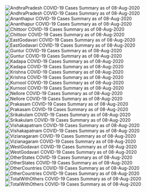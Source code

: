 <img src="https://deepuhub.github.io/COVID-19/GraphsGenerated/08-Aug-2020/AndhraPradesh_08-Aug-2020.jpg" alt="AndhraPradesh COVID-19 Cases Summary as of 08-Aug-2020">
<br>
<img src="https://deepuhub.github.io/COVID-19/GraphsGenerated/08-Aug-2020/Last24Hrs_AndhraPradesh_08-Aug-2020.jpg" alt="AndhraPradesh COVID-19 Cases Summary as of 08-Aug-2020">
<br>
<img src="https://deepuhub.github.io/COVID-19/GraphsGenerated/08-Aug-2020/Ananthapur_08-Aug-2020.jpg" alt="Ananthapur COVID-19 Cases Summary as of 08-Aug-2020">
<br>
<img src="https://deepuhub.github.io/COVID-19/GraphsGenerated/08-Aug-2020/Last24Hrs_Ananthapur_08-Aug-2020.jpg" alt="Ananthapur COVID-19 Cases Summary as of 08-Aug-2020">
<br>
<img src="https://deepuhub.github.io/COVID-19/GraphsGenerated/08-Aug-2020/Chittoor_08-Aug-2020.jpg" alt="Chittoor COVID-19 Cases Summary as of 08-Aug-2020">
<br>
<img src="https://deepuhub.github.io/COVID-19/GraphsGenerated/08-Aug-2020/Last24Hrs_Chittoor_08-Aug-2020.jpg" alt="Chittoor COVID-19 Cases Summary as of 08-Aug-2020">
<br>
<img src="https://deepuhub.github.io/COVID-19/GraphsGenerated/08-Aug-2020/EastGodavari_08-Aug-2020.jpg" alt="EastGodavari COVID-19 Cases Summary as of 08-Aug-2020">
<br>
<img src="https://deepuhub.github.io/COVID-19/GraphsGenerated/08-Aug-2020/Last24Hrs_EastGodavari_08-Aug-2020.jpg" alt="EastGodavari COVID-19 Cases Summary as of 08-Aug-2020">
<br>
<img src="https://deepuhub.github.io/COVID-19/GraphsGenerated/08-Aug-2020/Guntur_08-Aug-2020.jpg" alt="Guntur COVID-19 Cases Summary as of 08-Aug-2020">
<br>
<img src="https://deepuhub.github.io/COVID-19/GraphsGenerated/08-Aug-2020/Last24Hrs_Guntur_08-Aug-2020.jpg" alt="Guntur COVID-19 Cases Summary as of 08-Aug-2020">
<br>
<img src="https://deepuhub.github.io/COVID-19/GraphsGenerated/08-Aug-2020/Kadapa_08-Aug-2020.jpg" alt="Kadapa COVID-19 Cases Summary as of 08-Aug-2020">
<br>
<img src="https://deepuhub.github.io/COVID-19/GraphsGenerated/08-Aug-2020/Last24Hrs_Kadapa_08-Aug-2020.jpg" alt="Kadapa COVID-19 Cases Summary as of 08-Aug-2020">
<br>
<img src="https://deepuhub.github.io/COVID-19/GraphsGenerated/08-Aug-2020/Krishna_08-Aug-2020.jpg" alt="Krishna COVID-19 Cases Summary as of 08-Aug-2020">
<br>
<img src="https://deepuhub.github.io/COVID-19/GraphsGenerated/08-Aug-2020/Last24Hrs_Krishna_08-Aug-2020.jpg" alt="Krishna COVID-19 Cases Summary as of 08-Aug-2020">
<br>
<img src="https://deepuhub.github.io/COVID-19/GraphsGenerated/08-Aug-2020/Kurnool_08-Aug-2020.jpg" alt="Kurnool COVID-19 Cases Summary as of 08-Aug-2020">
<br>
<img src="https://deepuhub.github.io/COVID-19/GraphsGenerated/08-Aug-2020/Last24Hrs_Kurnool_08-Aug-2020.jpg" alt="Kurnool COVID-19 Cases Summary as of 08-Aug-2020">
<br>
<img src="https://deepuhub.github.io/COVID-19/GraphsGenerated/08-Aug-2020/Nellore_08-Aug-2020.jpg" alt="Nellore COVID-19 Cases Summary as of 08-Aug-2020">
<br>
<img src="https://deepuhub.github.io/COVID-19/GraphsGenerated/08-Aug-2020/Last24Hrs_Nellore_08-Aug-2020.jpg" alt="Nellore COVID-19 Cases Summary as of 08-Aug-2020">
<br>
<img src="https://deepuhub.github.io/COVID-19/GraphsGenerated/08-Aug-2020/Prakasam_08-Aug-2020.jpg" alt="Prakasam COVID-19 Cases Summary as of 08-Aug-2020">
<br>
<img src="https://deepuhub.github.io/COVID-19/GraphsGenerated/08-Aug-2020/Last24Hrs_Prakasam_08-Aug-2020.jpg" alt="Prakasam COVID-19 Cases Summary as of 08-Aug-2020">
<br>
<img src="https://deepuhub.github.io/COVID-19/GraphsGenerated/08-Aug-2020/Srikakulam_08-Aug-2020.jpg" alt="Srikakulam COVID-19 Cases Summary as of 08-Aug-2020">
<br>
<img src="https://deepuhub.github.io/COVID-19/GraphsGenerated/08-Aug-2020/Last24Hrs_Srikakulam_08-Aug-2020.jpg" alt="Srikakulam COVID-19 Cases Summary as of 08-Aug-2020">
<br>
<img src="https://deepuhub.github.io/COVID-19/GraphsGenerated/08-Aug-2020/Vishakapatnam_08-Aug-2020.jpg" alt="Vishakapatnam COVID-19 Cases Summary as of 08-Aug-2020">
<br>
<img src="https://deepuhub.github.io/COVID-19/GraphsGenerated/08-Aug-2020/Last24Hrs_Vishakapatnam_08-Aug-2020.jpg" alt="Vishakapatnam COVID-19 Cases Summary as of 08-Aug-2020">
<br>
<img src="https://deepuhub.github.io/COVID-19/GraphsGenerated/08-Aug-2020/Vizianagaram_08-Aug-2020.jpg" alt="Vizianagaram COVID-19 Cases Summary as of 08-Aug-2020">
<br>
<img src="https://deepuhub.github.io/COVID-19/GraphsGenerated/08-Aug-2020/Last24Hrs_Vizianagaram_08-Aug-2020.jpg" alt="Vizianagaram COVID-19 Cases Summary as of 08-Aug-2020">
<br>
<img src="https://deepuhub.github.io/COVID-19/GraphsGenerated/08-Aug-2020/WestGodavari_08-Aug-2020.jpg" alt="WestGodavari COVID-19 Cases Summary as of 08-Aug-2020">
<br>
<img src="https://deepuhub.github.io/COVID-19/GraphsGenerated/08-Aug-2020/Last24Hrs_WestGodavari_08-Aug-2020.jpg" alt="WestGodavari COVID-19 Cases Summary as of 08-Aug-2020">
<br>
<img src="https://deepuhub.github.io/COVID-19/GraphsGenerated/08-Aug-2020/OtherStates_08-Aug-2020.jpg" alt="OtherStates COVID-19 Cases Summary as of 08-Aug-2020">
<br>
<img src="https://deepuhub.github.io/COVID-19/GraphsGenerated/08-Aug-2020/Last24Hrs_OtherStates_08-Aug-2020.jpg" alt="OtherStates COVID-19 Cases Summary as of 08-Aug-2020">
<br>
<img src="https://deepuhub.github.io/COVID-19/GraphsGenerated/08-Aug-2020/OtherCountries_08-Aug-2020.jpg" alt="OtherCountries COVID-19 Cases Summary as of 08-Aug-2020">
<br>
<img src="https://deepuhub.github.io/COVID-19/GraphsGenerated/08-Aug-2020/Last24Hrs_OtherCountries_08-Aug-2020.jpg" alt="OtherCountries COVID-19 Cases Summary as of 08-Aug-2020">
<br>
<img src="https://deepuhub.github.io/COVID-19/GraphsGenerated/08-Aug-2020/TotalWithOthers_08-Aug-2020.jpg" alt="TotalWithOthers COVID-19 Cases Summary as of 08-Aug-2020">
<br>
<img src="https://deepuhub.github.io/COVID-19/GraphsGenerated/08-Aug-2020/Last24Hrs_TotalWithOthers_08-Aug-2020.jpg" alt="TotalWithOthers COVID-19 Cases Summary as of 08-Aug-2020">
<br>